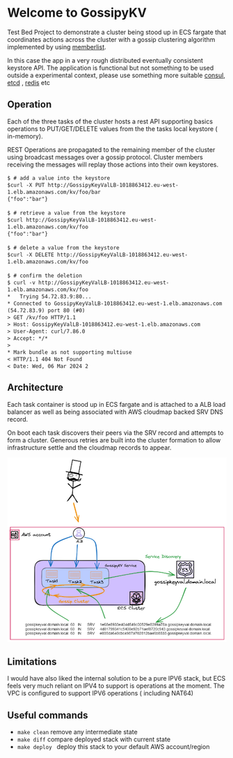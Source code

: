 # Welcome to GossipyKV

Test Bed Project to demonstrate a cluster being stood up in ECS fargate that coordinates actions across the cluster with a gossip clustering algorithm implemented by using [memberlist](https://github.com/hashicorp/memberlist).

In this case the app in a very rough distributed eventually consistent keystore API. The application is functional but not something to be used outside a experimental context, please use something more suitable [consul](https://github.com/hashicorp/consul), [etcd](https://github.com/etcd-io/etcd) , [redis](https://github.com/redis/redis) etc

## Operation

Each of the three tasks of the cluster hosts a rest API supporting basics operations to PUT/GET/DELETE values from the the tasks local keystore ( in-memory).

REST Operations are propagated to the remaining member of the cluster using broadcast messages over a gossip protocol. Cluster members receiving the messages will replay those actions into their own keystores.

```
$ # add a value into the keystore
$curl -X PUT http://GossipyKeyValLB-1018863412.eu-west-1.elb.amazonaws.com/kv/foo/bar
{"foo":"bar"}

$ # retrieve a value from the keystore
$curl http://GossipyKeyValLB-1018863412.eu-west-1.elb.amazonaws.com/kv/foo
{"foo":"bar"}

$ # delete a value from the keystore
$curl -X DELETE http://GossipyKeyValLB-1018863412.eu-west-1.elb.amazonaws.com/kv/foo

$ # confirm the deletion
$ curl -v http://GossipyKeyValLB-1018863412.eu-west-1.elb.amazonaws.com/kv/foo
*   Trying 54.72.83.9:80...
* Connected to GossipyKeyValLB-1018863412.eu-west-1.elb.amazonaws.com (54.72.83.9) port 80 (#0)
> GET /kv/foo HTTP/1.1
> Host: GossipyKeyValLB-1018863412.eu-west-1.elb.amazonaws.com
> User-Agent: curl/7.86.0
> Accept: */*
>
* Mark bundle as not supporting multiuse
< HTTP/1.1 404 Not Found
< Date: Wed, 06 Mar 2024 2
```

## Architecture

Each task container is stood up in ECS fargate and is attached to a ALB load balancer as well as being associated with AWS cloudmap backed SRV DNS record.

On boot each task discovers their peers via the SRV record and attempts to form a cluster. Generous retries are built into the cluster formation to allow infrastructure settle and the cloudmap records to appear.

![diagram](_media/Gossipy.png ":size=25%")

## Limitations

I would have also liked the internal solution to be a pure IPV6 stack, but ECS feels very much reliant on IPV4 to support is operations at the moment. The VPC is configured to support IPV6 operations ( including NAT64)

## Useful commands

-   `make clean` remove any intermediate state
-   `make diff` compare deployed stack with current state
-   `make deploy ` deploy this stack to your default AWS account/region
